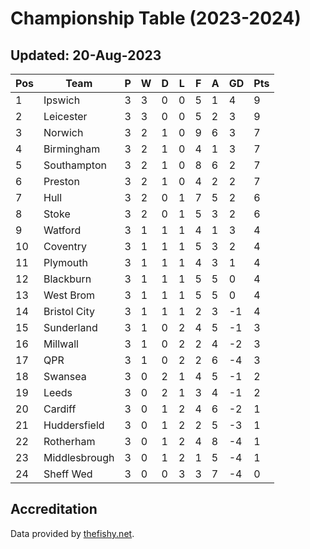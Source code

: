 # Championship Table (2023-2024)
## Updated: 20-Aug-2023

| Pos | Team | P | W | D | L | F | A | GD | Pts |
| --- | --- | --- | --- | --- | --- | --- | --- | --- | --- |
| 1 | Ipswich | 3 | 3 | 0 | 0 | 5 | 1 | 4 | 9 |
| 2 | Leicester | 3 | 3 | 0 | 0 | 5 | 2 | 3 | 9 |
| 3 | Norwich | 3 | 2 | 1 | 0 | 9 | 6 | 3 | 7 |
| 4 | Birmingham | 3 | 2 | 1 | 0 | 4 | 1 | 3 | 7 |
| 5 | Southampton | 3 | 2 | 1 | 0 | 8 | 6 | 2 | 7 |
| 6 | Preston | 3 | 2 | 1 | 0 | 4 | 2 | 2 | 7 |
| 7 | Hull | 3 | 2 | 0 | 1 | 7 | 5 | 2 | 6 |
| 8 | Stoke | 3 | 2 | 0 | 1 | 5 | 3 | 2 | 6 |
| 9 | Watford | 3 | 1 | 1 | 1 | 4 | 1 | 3 | 4 |
| 10 | Coventry | 3 | 1 | 1 | 1 | 5 | 3 | 2 | 4 |
| 11 | Plymouth | 3 | 1 | 1 | 1 | 4 | 3 | 1 | 4 |
| 12 | Blackburn | 3 | 1 | 1 | 1 | 5 | 5 | 0 | 4 |
| 13 | West Brom | 3 | 1 | 1 | 1 | 5 | 5 | 0 | 4 |
| 14 | Bristol City | 3 | 1 | 1 | 1 | 2 | 3 | -1 | 4 |
| 15 | Sunderland | 3 | 1 | 0 | 2 | 4 | 5 | -1 | 3 |
| 16 | Millwall | 3 | 1 | 0 | 2 | 2 | 4 | -2 | 3 |
| 17 | QPR | 3 | 1 | 0 | 2 | 2 | 6 | -4 | 3 |
| 18 | Swansea | 3 | 0 | 2 | 1 | 4 | 5 | -1 | 2 |
| 19 | Leeds | 3 | 0 | 2 | 1 | 3 | 4 | -1 | 2 |
| 20 | Cardiff | 3 | 0 | 1 | 2 | 4 | 6 | -2 | 1 |
| 21 | Huddersfield | 3 | 0 | 1 | 2 | 2 | 5 | -3 | 1 |
| 22 | Rotherham | 3 | 0 | 1 | 2 | 4 | 8 | -4 | 1 |
| 23 | Middlesbrough | 3 | 0 | 1 | 2 | 1 | 5 | -4 | 1 |
| 24 | Sheff Wed | 3 | 0 | 0 | 3 | 3 | 7 | -4 | 0 |

## Accreditation 

Data provided by [thefishy.net](https://www.thefishy.net/).